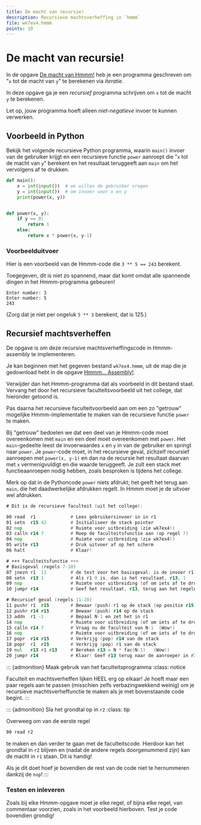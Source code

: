 ```yaml
---
title: De macht van recursie!
description: Recursieve machtsverheffing in `hmmm`
file: wk7ex4.hmmm
points: 10
---
```


# De macht van recursie!

In de opgave [De macht van Hmmm!](macht_van_hmmm) heb je een programma geschreven om "`x` tot de macht van `y`" te berekenen via *iteratie*.

In deze opgave ga je een *recursief* programma schrijven om `x` tot de macht `y` te berekenen.

Let op, jouw programma hoeft alleen *niet-negatieve* invoer te kunnen verwerken.

## Voorbeeld in Python

Bekijk het volgende recursieve Python programma, waarin `main()` invoer van de gebruiker krijgt en een recursieve functie `power` aanroept die "`x` tot de macht van `y`" berekent en het resultaat teruggeeft aan `main` om het vervolgens af te drukken.

```python
def main():
    x = int(input())  # we willen de gebruiker vragen
    y = int(input())  # om invoer voor x en y
    print(power(x, y))


def power(x, y):
    if y == 0:
        return 1
    else:
        return x * power(x, y-1)
```

### Voorbeelduitvoer

Hier is een voorbeeld van de Hmmm-code die `3 ** 5 == 243` berekent.

Toegegeven, dit is niet zo spannend, maar dat komt omdat alle spannende dingen in het Hmmm-programma gebeuren!

```console
Enter number: 3
Enter number: 5
243
```

(Zorg dat je niet per ongeluk `5 ** 3` berekent, dat is 125.)

## Recursief machtsverheffen

De opgave is om deze recursive machtsverheffingscode in Hmmm-assembly te implementeren.

Je kan beginnen met het gegeven bestand `wk7ex4.hmmm`, uit de map die je gedownload hebt in de opgave [Hmmm... Assembly!](hmmm_assembly).

Verwijder dan het Hmmm-programma dat als voorbeeld in dit bestand staat. Vervang het door het recursieve faculteitsvoorbeeld uit het college, dat hieronder getoond is.

Pas daarna het recursieve faculteitvoorbeeld aan om een zo "getrouw" mogelijke Hmmm-implementatie te maken van de recursieve functie `power` te maken.

Bij "getrouw" bedoelen we dat een deel van je Hmmm-code moet overeenkomen met `main` en een deel moet overeenkomen met `power`. Het `main`-gedeelte leest de invoerwaardes `x` en `y` in van de gebruiker en springt naar `power`. Je `power`-code moet, in het recursieve geval, zichzelf recursief aanroepen met `power(x, y-1)` en dan na de recursie het resultaat
daarvan met `x` vermenigvuldigt en die waarde teruggeeft. Je zult een stack met functieaanroepen nodig hebben, zoals besproken is tijdens het college.

Merk op dat in de Pythoncode `power` niets afdrukt; het geeft het terug aan `main`, die het daadwerkelijke afdrukken regelt. In Hmmm moet je de uitvoer wel afdrukken.

```asm
# Dit is de recursieve faculteit (uit het college):

00 read  r1             # Lees gebruikersinvoer in in r1
01 setn  r15 42         # Initialiseer de stack pointer
02 nop                  # Ruimte voor uitbreiding (zie wk7ex4!)
03 calln r14 7          # Roep de faculteitsfunctie aan (op regel 7)
04 nop                  # Ruimte voor uitbreiding (zie wk7ex4!)
05 write r13            # Druk uitvoer af op het scherm
06 halt                 # Klaar!

# +++ Faculteitsfunctie +++
# Basisgeval (regels 7-10)
07 jnezn r1  11         # de test voor het basisgeval: is de invoer r1 != 0 ?
08 setn  r13 1          # Als r1 0 is, dan is het resultaat, r13, 1
09 nop                  # Ruimte voor uitbreiding (of om iets af te drukken!)
10 jumpr r14            # Geef het resultaat, r13, terug aan het regelnummer in r14

# Recursief geval (regels 11-20)
11 pushr r1  r15        # Bewaar (push) r1 op de stack (op positie r15)
12 pushr r14 r15        # Bewaar (push) r14 op de stack
13 addn  r1 -1          # Bepaal N-1 en zet het in r1
14 nop                  # Ruimte voor uitbreiding (of om iets af te drukken!)
15 calln r14 7          # Vraag nu de faculteit van N-1  (Wow!)
16 nop                  # Ruimte voor uitbreiding (of om iets af te drukken!)
17 popr  r14 r15        # Verkrijg (pop) r14 van de stack
18 popr  r1  r15        # Verkrijg (pop) r1 van de stack
19 mul   r13 r1 r13     # Bereken r13 = N * fac(N-1)   (Wow!)
20 jumpr r14            # Klaar! Geef r13 terug naar de aanroeper in r14
```

::: {admonition} Maak gebruik van het faculteitsprogramma
:class: notice

Faculteit en machtsverheffen lijken HEEL erg op elkaar! Je hoeft maar een paar regels aan te passen (misschien zelfs verbazingwekkend weinig) om je recursieve machtsverheffunctie te maken als je met bovenstaande code begint.
:::

::: {admonition} Sla het grondtal op in `r2`
:class: tip

Overweeg om van de eerste regel

```asm
00 read r2
```

te maken en dan verder te gaan met de faculteitscode. Hierdoor kan het grondtal in `r2` blijven en (nadat de andere regels doorgenummerd zijn) kan de macht in `r1` staan. Dit is handig!

Als je dit doet hoef je bovendien de rest van de code niet te hernummeren dankzij de `nop`!
:::

### Testen en inleveren

Zoals bij elke Hmmm-opgave moet je elke regel, of bijna elke regel, van commentaar voorzien, zoals in het voorbeeld hierboven. Test je code bovendien grondig!